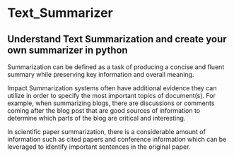 # Text_Summarizer
## Understand Text Summarization and create your own summarizer in python
Summarization can be defined as a task of producing a concise and fluent summary while preserving key information and overall meaning.

Impact Summarization systems often have additional evidence they can utilize in order to specify the most important topics of document(s). For example, when summarizing blogs, there are discussions or comments coming after the blog post that are good sources of information to determine which parts of the blog are critical and interesting.

In scientific paper summarization, there is a considerable amount of information such as cited papers and conference information which can be leveraged to identify important sentences in the original paper.
